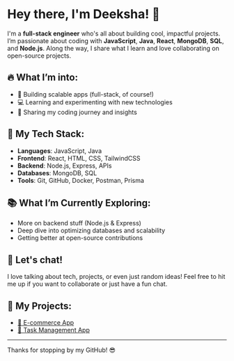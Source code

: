 # Hey there, I'm Deeksha! 👋

I'm a **full-stack engineer** who's all about building cool, impactful projects. I’m passionate about coding with **JavaScript**, **Java**, **React**, **MongoDB**, **SQL**, and **Node.js**. Along the way, I share what I learn and love collaborating on open-source projects. 

## 🔥 What I’m into:
- 🚀 Building scalable apps (full-stack, of course!)
- 💻 Learning and experimenting with new technologies
- 🌱 Sharing my coding journey and insights

## 💪 My Tech Stack:
- **Languages**: JavaScript, Java
- **Frontend**: React, HTML, CSS, TailwindCSS
- **Backend**: Node.js, Express, APIs
- **Databases**: MongoDB, SQL
- **Tools**: Git, GitHub, Docker, Postman, Prisma

## 📚 What I’m Currently Exploring:
- More on backend stuff (Node.js & Express)
- Deep dive into optimizing databases and scalability
- Getting better at open-source contributions

## 💬 Let's chat!
I love talking about tech, projects, or even just random ideas! Feel free to hit me up if you want to collaborate or just have a fun chat.

## 🌟 My Projects:
- [🚀 E-commerce App](https://github.com/Deek1995/amazon-frontend)
- [📅 Task Management App](https://github.com/Deek1995/task-management-app-frontend)

---

Thanks for stopping by my GitHub! 😎

